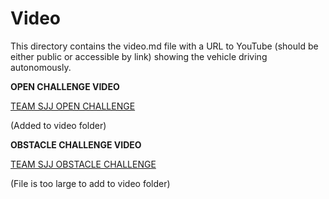 Video
====

This directory contains the video.md file with a URL to YouTube (should be either public or accessible by link) showing the vehicle driving autonomously.

**OPEN CHALLENGE VIDEO**

[TEAM SJJ OPEN CHALLENGE](https://www.youtube.com/watch?v=l11nNBPFpW8)

(Added to video folder)

**OBSTACLE CHALLENGE VIDEO**

[TEAM SJJ OBSTACLE CHALLENGE](https://www.youtube.com/watch?v=utsppooCnps)

(File is too large to add to video folder)
